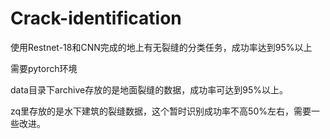 # Crack-identification
使用Restnet-18和CNN完成的地上有无裂缝的分类任务，成功率达到95%以上

需要pytorch环境

data目录下archive存放的是地面裂缝的数据，成功率可达到95%以上。

zq里存放的是水下建筑的裂缝数据，这个暂时识别成功率不高50%左右，需要一些改进。
